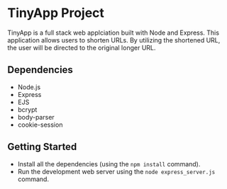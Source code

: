 # TinyApp Project
TinyApp is a full stack web applciation built with Node and Express. This application allows users to shorten URLs. By utilizing the shortened URL, the user will be directed to the original longer URL.

## Dependencies

- Node.js
- Express
- EJS
- bcrypt
- body-parser
- cookie-session

## Getting Started

- Install all the dependencies (using the `npm install` command).
- Run the development web server using the `node express_server.js` command.
